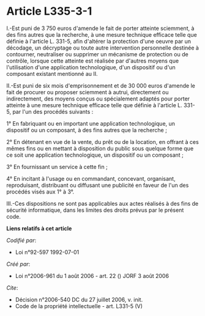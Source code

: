 # Article L335-3-1

I.-Est puni de 3 750 euros d'amende le fait de porter atteinte sciemment, à des fins autres que la recherche, à une mesure
technique efficace telle que définie à l'article L. 331-5, afin d'altérer la protection d'une oeuvre par un décodage, un
décryptage ou toute autre intervention personnelle destinée à contourner, neutraliser ou supprimer un mécanisme de protection
ou de contrôle, lorsque cette atteinte est réalisée par d'autres moyens que l'utilisation d'une application technologique,
d'un dispositif ou d'un composant existant mentionné au II. 

II.-Est puni de six mois d'emprisonnement et de 30 000 euros d'amende le fait de procurer ou proposer sciemment à autrui,
directement ou indirectement, des moyens conçus ou spécialement adaptés pour porter atteinte à une mesure technique efficace
telle que définie à l'article L. 331-5, par l'un des procédés suivants : 

1° En fabriquant ou en important une application technologique, un dispositif ou un composant, à des fins autres que la
recherche ; 

2° En détenant en vue de la vente, du prêt ou de la location, en offrant à ces mêmes fins ou en mettant à disposition du
public sous quelque forme que ce soit une application technologique, un dispositif ou un composant ; 

3° En fournissant un service à cette fin ; 

4° En incitant à l'usage ou en commandant, concevant, organisant, reproduisant, distribuant ou diffusant une publicité en
faveur de l'un des procédés visés aux 1° à 3°. 

III.-Ces dispositions ne sont pas applicables aux actes réalisés à des fins de sécurité informatique, dans les limites des
droits prévus par le présent code.

**Liens relatifs à cet article**

_Codifié par_:

  - Loi n°92-597 1992-07-01

_Créé par_:

  - Loi n°2006-961 du 1 août 2006 - art. 22 () JORF 3 août 2006

_Cite_:

  - Décision n°2006-540 DC du 27 juillet 2006, v. init.
  - Code de la propriété intellectuelle - art. L331-5 (V)
